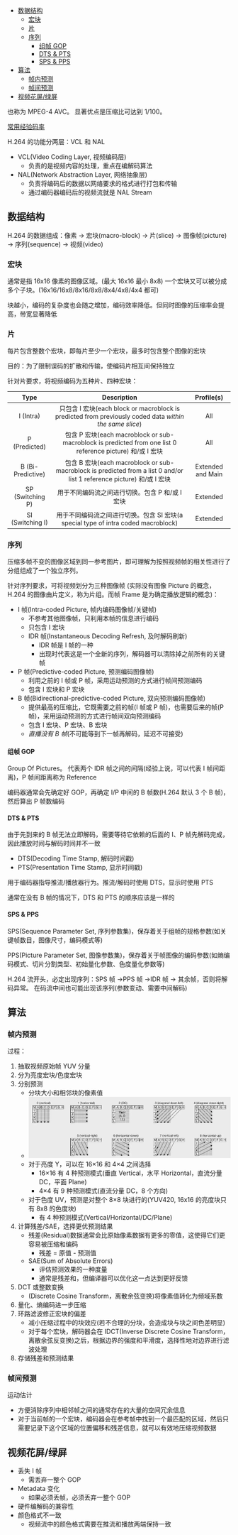 - [数据结构](#数据结构)
  - [宏块](#宏块)
  - [片](#片)
  - [序列](#序列)
    - [组帧 GOP](#组帧-gop)
    - [DTS \& PTS](#dts--pts)
    - [SPS \& PPS](#sps--pps)
- [算法](#算法)
  - [帧内预测](#帧内预测)
  - [帧间预测](#帧间预测)
- [视频花屏/绿屏](#视频花屏绿屏)

也称为 MPEG-4 AVC。
显著优点是压缩比可达到 1/100。

[常用经验码率](https://doc.shengwang.cn/doc/cloud-recording/restful/api/reference#%E5%B8%B8%E7%94%A8%E8%A7%86%E9%A2%91%E5%B1%9E%E6%80%A7)

H.264 的功能分两层：VCL 和 NAL

- VCL(Video Coding Layer, 视频编码层)
  - 负责的是视频内容的处理，重点在编解码算法
- NAL(Network Abstraction Layer, 网络抽象层)
  - 负责将编码后的数据以网络要求的格式进行打包和传输
  - 通过编码器编码后的视频流就是 NAL Stream

## 数据结构

H.264 的数据组成：像素 -> 宏块(macro-block) -> 片(slice) -> 图像帧(picture) -> 序列(sequence) -> 视频(video)

### 宏块

通常是指 16x16 像素的图像区域。(最大 16x16 最小 8x8)
一个宏块又可以被分成多个子块。(16x16/16x8/8x16/8x8/8x4/4x8/4x4 都可)

块越小，编码的复杂度也会随之增加，编码效率降低。但同时图像的压缩率会提高，带宽显著降低

### 片

每片包含整数个宏块，即每片至少一个宏块，最多时包含整个图像的宏块

目的：为了限制误码的扩散和传输，使编码片相互间保持独立

针对片要求，将视频编码为五种片、四种宏块：

|       Type        |                                                      Description                                                       |    Profile(s)     |
| :---------------: | :--------------------------------------------------------------------------------------------------------------------: | :---------------: |
|     I (Intra)     |        只包含 I 宏块(each block or macroblock is predicted from previously coded data _within the same slice_)         |        All        |
|   P (Predicted)   |       包含 P 宏块(each macroblock or sub-macroblock is predicted from one list 0 reference picture) 和/或 I 宏块       |        All        |
| B (Bi-Predictive) | 包含 B 宏块(each macroblock or sub-macroblock is predicted from a list 0 and/or list 1 reference picture) 和/或 I 宏块 | Extended and Main |
| SP (Switching P)  |                                    用于不同编码流之间进行切换。包含 P 和/或 I 宏块                                     |     Extended      |
| SI (Switching I)  |                   用于不同编码流之间进行切换。包含 SI 宏块(a special type of intra coded macroblock)                   |     Extended      |

### 序列

压缩多帧不变的图像区域到同一参考图片，即可理解为按照视频帧的相关性进行了分组组成了一个独立序列。

针对序列要求，可将视频划分为三种图像帧
(实际没有图像 Picture 的概念，H.264 的图像由片定义，称为片组。而帧 Frame 是为确定播放逻辑的概念)：

- I 帧(Intra-coded Picture, 帧内编码图像帧/关键帧)
  - 不参考其他图像帧，只利用本帧的信息进行编码
  - 只包含 I 宏块
  - IDR 帧(Instantaneous Decoding Refresh, 及时解码刷新)
    - IDR 帧是 I 帧的一种
    - 出现时代表这是一个全新的序列，解码器可以清除掉之前所有的关键帧
- P 帧(Predictive-coded Picture, 预测编码图像帧)
  - 利用之前的 I 帧或 P 帧，采用运动预测的方式进行帧间预测编码
  - 包含 I 宏块和 P 宏块
- B 帧(Bidirectional-predictive-coded Picture, 双向预测编码图像帧)
  - 提供最高的压缩比，它既需要之前的帧(I 帧或 P 帧)，也需要后来的帧(P 帧)，采用运动预测的方式进行帧间双向预测编码
  - 包含 I 宏块、P 宏块、B 宏块
  - _直播没有 B 帧_(不可能等到下一帧再解码，延迟不可接受)

#### 组帧 GOP

Group Of Pictures。
代表两个 IDR 帧之间的间隔(经验上说，可以代表 I 帧间距离)，P 帧间距离称为 Reference

编码器通常会先确定好 GOP，再确定 I/P 中间的 B 帧数(H.264 默认 3 个 B 帧)，然后算出 P 帧数编码

#### DTS & PTS

由于先到来的 B 帧无法立即解码，需要等待它依赖的后面的 I、P 帧先解码完成，因此播放时间与解码时间并不一致

- DTS(Decoding Time Stamp, 解码时间戳)
- PTS(Presentation Time Stamp, 显示时间戳)

用于编码器指导推流/播放器行为。推流/解码时使用 DTS，显示时使用 PTS

通常在没有 B 帧的情况下，DTS 和 PTS 的顺序应该是一样的

#### SPS & PPS

SPS(Sequence Parameter Set, 序列参数集)，保存着关于组帧的规格参数(如关键帧数目，图像尺寸，编码模式等)

PPS(Picture Parameter Set, 图像参数集)，保存着关于帧图像的编码参数(如熵编码模式、切片分割类型、初始量化参数、色度量化参数等)

H.264 流开头，必定出现序列：SPS 帧 →PPS 帧 →IDR 帧 → 其余帧，否则将解码异常。
在码流中间也可能出现该序列(参数变动、需要中间解码)

## 算法

### 帧内预测

过程：

1. 抽取视频原始帧 YUV 分量
2. 分为亮度宏块/色度宏块
3. 分别预测
   - 分块大小和相邻块的像素值
   - ![prediction-modes](/assets/h264-inter-prediction-modes.png)
   - 对于亮度 Y，可以在 16×16 和 4×4 之间选择
     - 16×16 有 4 种预测模式(垂直 Vertical，水平 Horizontal，直流分量 DC，平面 Plane)
     - 4×4 有 9 种预测模式(直流分量 DC，8 个方向)
   - 对于色度 UV，预测是对整个 8×8 块进行的(YUV420, 16x16 的亮度块只有 8x8 的色度块)
     - 有 4 种预测模式(Vertical/Horizontal/DC/Plane)
4. 计算残差/SAE，选择更优预测结果
   - 残差(Residual)数据通常会比原始像素数据有更多的零值，这使得它们更容易被压缩和编码
     - 残差 = 原值 - 预测值
   - SAE(Sum of Absolute Errors)
     - 评估预测效果的一种度量
     - 通常是残差和，但编译器可以优化这一点达到更好反馈
5. DCT 或整数变换
   - (Discrete Cosine Transform，离散余弦变换)将像素值转化为频域系数
6. 量化、熵编码进一步压缩
7. 环路滤波修正宏块的偏差
   - 减小压缩过程中的块效应(若不合理的分块，会造成块与块之间色差明显)
   - 对于每个宏块，解码器会在 IDCT(Inverse Discrete Cosine Transform，离散余弦反变换)之后，根据边界的强度和平滑度，选择性地对边界进行滤波处理
8. 存储残差和预测结果

### 帧间预测

运动估计
  - 方便消除序列中相邻帧之间的通常存在的大量的空间冗余信息
  - 对于当前帧的一个宏块，编码器会在参考帧中找到一个最匹配的区域，然后只需要记录下这个区域的位置偏移和残差信息，就可以有效地压缩视频数据

## 视频花屏/绿屏

- 丢失 I 帧
  - 需丢弃一整个 GOP
- Metadata 变化
  - 如果必须丢帧，必须丢弃一整个 GOP
- 硬件编解码的兼容性
- 颜色格式不一致
  - 视频流中的颜色格式需要在推流和播放两端保持一致
